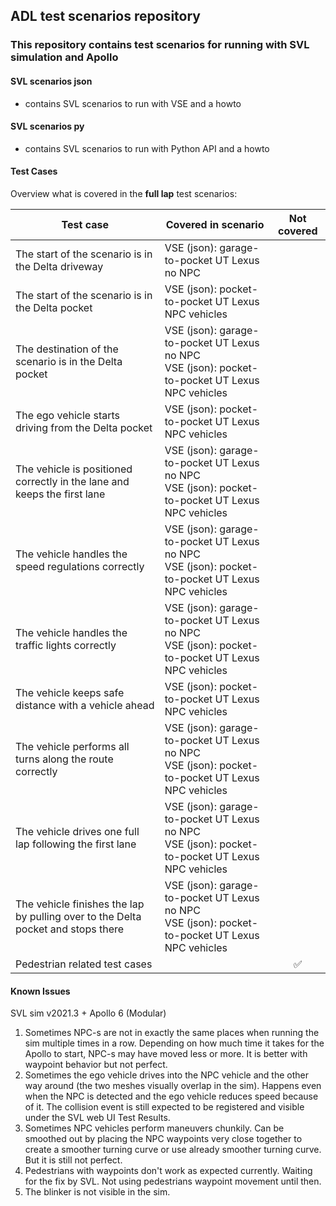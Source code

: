 ## ADL test scenarios repository

### This repository contains test scenarios for running with SVL simulation and Apollo 

#### SVL scenarios json

- contains SVL scenarios to run with VSE and a howto

#### SVL scenarios py

- contains SVL scenarios to run with Python API and a howto

#### Test Cases

Overview what is covered in the **full lap** test scenarios:

| Test case | Covered in scenario | Not covered |
|-----------|---------------------|:-----------:|
| The start of the scenario is in the Delta driveway | VSE (json): garage-to-pocket UT Lexus no NPC | |
| The start of the scenario is in the Delta pocket | VSE (json): pocket-to-pocket UT Lexus NPC vehicles | |
| The destination of the scenario is in the Delta pocket | VSE (json): garage-to-pocket UT Lexus no NPC <br> VSE (json): pocket-to-pocket UT Lexus NPC vehicles ||
| The ego vehicle starts driving from the Delta pocket | VSE (json): pocket-to-pocket UT Lexus NPC vehicles ||
| The vehicle is positioned correctly in the lane and keeps the first lane | VSE (json): garage-to-pocket UT Lexus no NPC <br> VSE (json): pocket-to-pocket UT Lexus NPC vehicles ||
| The vehicle handles the speed regulations correctly | VSE (json): garage-to-pocket UT Lexus no NPC <br> VSE (json): pocket-to-pocket UT Lexus NPC vehicles ||
| The vehicle handles the traffic lights correctly | VSE (json): garage-to-pocket UT Lexus no NPC <br> VSE (json): pocket-to-pocket UT Lexus NPC vehicles ||
| The vehicle keeps safe distance with a vehicle ahead | VSE (json): pocket-to-pocket UT Lexus NPC vehicles ||
| The vehicle performs all turns along the route correctly | VSE (json): garage-to-pocket UT Lexus no NPC <br> VSE (json): pocket-to-pocket UT Lexus NPC vehicles ||
| The vehicle drives one full lap following the first lane | VSE (json): garage-to-pocket UT Lexus no NPC <br> VSE (json): pocket-to-pocket UT Lexus NPC vehicles ||
| The vehicle finishes the lap by pulling over to the Delta pocket and stops there | VSE (json): garage-to-pocket UT Lexus no NPC <br> VSE (json): pocket-to-pocket UT Lexus NPC vehicles ||
| Pedestrian related test cases || :white_check_mark: |


#### Known Issues

SVL sim v2021.3 + Apollo 6 (Modular)

1. Sometimes NPC-s are not in exactly the same places when running the sim multiple times in a row. Depending on how much time it takes for the Apollo to start, NPC-s may have moved less or more. It is better with waypoint behavior but not perfect.
1. Sometimes the ego vehicle drives into the NPC vehicle and the other way around (the two meshes visually overlap in the sim). Happens even when the NPC is detected and the ego vehicle reduces speed because of it. The collision event is still expected to be registered and visible under the SVL web UI Test Results.
1. Sometimes NPC vehicles perform maneuvers chunkily. Can be smoothed out by placing the NPC waypoints very close together to create a smoother turning curve or use already smoother turning curve. But it is still not perfect.
1. Pedestrians with waypoints don't work as expected currently. Waiting for the fix by SVL. Not using pedestrians waypoint movement until then.
1. The blinker is not visible in the sim.
